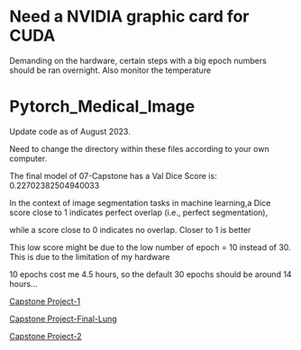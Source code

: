 # Need a NVIDIA graphic card for CUDA

Demanding on the hardware, certain steps with a big epoch numbers should be ran overnight. Also monitor the temperature


# Pytorch_Medical_Image

Update code as of August 2023.

Need to change the directory within these files according to your own computer. 


The final model of 07-Capstone has a Val Dice Score is:  0.22702382504940033


In the context of image segmentation tasks in machine learning,a Dice score close to 1 indicates perfect overlap (i.e., perfect segmentation),


while a score close to 0 indicates no overlap. Closer to 1 is better


This low score might be due to the low number of epoch = 10 instead of 30. This is due to the limitation of my hardware


10 epochs cost me 4.5 hours, so the default 30 epochs should be around 14 hours...



[Capstone Project-1](07-CAPSTONE-PROJECT--Lung-Tumor-Segmentation/1.png)

[Capstone Project-Final-Lung](07-CAPSTONE-PROJECT--Lung-Tumor-Segmentation/Final_lung_model_10_epochs.mp4)

[Capstone Project-2](07-CAPSTONE-PROJECT--Lung-Tumor-Segmentation/2.png)
